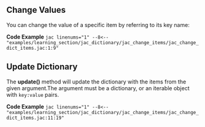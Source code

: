 ## Change Values
You can change the value of a specific item by referring to its key name:

**Code Example**
    ```jac linenums="1"
    --8<-- "examples/learning_section/jac_dictionary/jac_change_items/jac_change_dict_items.jac:1:9"
    ```

## Update Dictionary

The **update()** method will update the dictionary with the items from the given argument.The argument must be a dictionary, or an iterable object with `key:value` pairs.

**Code Example**
    ```jac linenums="1"
    --8<-- "examples/learning_section/jac_dictionary/jac_change_items/jac_change_dict_items.jac:11:19"
    ```

